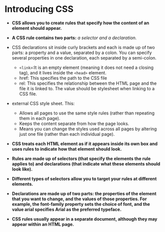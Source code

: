 # Introducing CSS

- **CSS allows you to create rules that specify how the content of an element should appear.**
- **A CSS rule contains two parts:** *a selector and a declaration.*
- CSS declarations sit inside curly brackets and each is made up of two parts: a property and a value, separated by a colon. You can specify several properties in one declaration, each separated by a semi-colon.
  - `<link>`:It is an empty element (meaning it does not need a closing tag), and it lives inside the `<head>` element.
   - href: This specifies the path to the CSS file
   - rel: This specifies the relationship between the HTML page and the file it is linked to. The value should be stylesheet when linking to a CSS file.
 - external CSS style sheet. This:
   - Allows all pages to use the same style rules (rather than repeating them in each page).
   - Keeps the content separate from how the page looks.
   - Means you can change the styles used across all pages by altering just one file (rather than each individual page).
 
 - **CSS treats each HTML element as if it appears inside its own box and uses rules to indicate how that element should look.**
 - **Rules are made up of selectors (that specify the elements the rule applies to) and declarations (that indicate what these elements should look like).**
 - **Different types of selectors allow you to target your rules at different elements.**
 - **Declarations are made up of two parts: the properties of the element that you want to change, and the values of those properties. For example, the font-family property sets the choice of font, and the value arial specifies Arial as the preferred typeface.**
 - **CSS rules usually appear in a separate document, although they may appear within an HTML page.**
